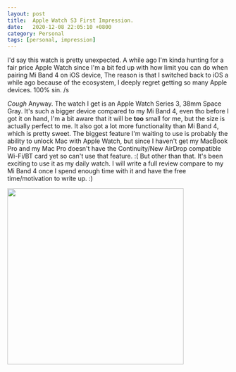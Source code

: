 ```yaml
---
layout: post
title:  Apple Watch S3 First Impression.
date:   2020-12-08 22:05:10 +0800
category: Personal
tags: [personal, impression]
---
```

I'd say this watch is pretty unexpected. A while ago I'm kinda hunting for a fair price Apple Watch since I'm a bit fed up with how limit you can do when pairing Mi Band 4 on iOS device, The reason is that I switched back to iOS a while ago because of the ecosystem, I deeply regret getting so many Apple devices. 100% sin. /s

*Cough* Anyway. The watch I get is an Apple Watch Series 3, 38mm Space Gray. It's such a bigger device compared to my Mi Band 4, even tho before I got it on hand, I'm a bit aware that it will be **too** small for me, but the size is actually perfect to me. It also got a lot more functionality than Mi Band 4, which is pretty sweet. The biggest feature I'm waiting to use is probably the ability to unlock Mac with Apple Watch, but since I haven't get my MacBook Pro and my Mac Pro doesn't have the Continuity/New AirDrop compatible Wi-Fi/BT card yet so can't use that feature. :(
But other than that. It's been exciting to use it as my daily watch. I will write a full review compare to my Mi Band 4 once I spend enough time with it and have the free time/motivation to write up. :)

<img src="{{ site.url }}/images/20201208/AWS3.jpeg" width="400"/>